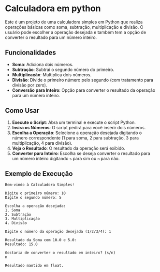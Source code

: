 # Calculadora em python

Este é um projeto de uma calculadora simples em Python que realiza operações básicas como soma, subtração, multiplicação e divisão. 
O usuário pode escolher a operação desejada e também tem a opção de converter o resultado para um número inteiro.

## Funcionalidades

- **Soma**: Adiciona dois números.
- **Subtração**: Subtrai o segundo número do primeiro.
- **Multiplicação**: Multiplica dois números.
- **Divisão**: Divide o primeiro número pelo segundo (com tratamento para divisão por zero).
- **Conversão para Inteiro**: Opção para converter o resultado da operação para um número inteiro.

## Como Usar

1. **Execute o Script**: Abra um terminal e execute o script Python.
2. **Insira os Números**: O script pedirá para você inserir dois números.
3. **Escolha a Operação**: Selecione a operação desejada digitando o número correspondente (1 para soma, 2 para subtração, 3 para multiplicação, 4 para divisão).
4. **Veja o Resultado**: O resultado da operação será exibido.
5. **Converter para Inteiro**: Escolha se deseja converter o resultado para um número inteiro digitando `s` para sim ou `n` para não.

## Exemplo de Execução

```plaintext
Bem-vindo à Calculadora Simples!

Digite o primeiro número: 10
Digite o segundo número: 5

Escolha a operação desejada:
1. Soma
2. Subtração
3. Multiplicação
4. Divisão

Digite o número da operação desejada (1/2/3/4): 1

Resultado da Soma com 10.0 e 5.0:
Resultado: 15.0

Gostaria de converter o resultado em inteiro? (s/n)
n

Resultado mantido em float.

